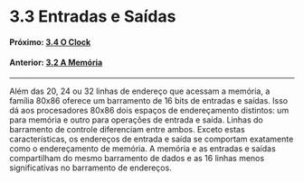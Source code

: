 
# 3.3 Entradas e Saídas  

#### Próximo: [3.4 O Clock](./clock.md)  
#### Anterior: [3.2 A Memória](./sistemax86.md)  

---  

Além das 20, 24 ou 32 linhas de endereço que acessam a memória, a família 80x86 oferece um barramento de 16 bits de entradas e saídas. Isso dá aos procesadores 80x86 dois espaços de endereçamento distintos: um para memória e outro para operações de entrada e saída. Linhas do barramento de controle diferenciam entre ambos. Exceto estas características, os endereços de entrada e saída se comportam exatamente como o endereçamento de memória. A memória e as entradas e saídas compartilham do mesmo barramento de dados e as 16 linhas menos significativas no barramento de endereços.
